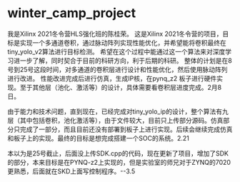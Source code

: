 # winter_camp_project
我是Xilinx 2021冬令营HLS强化班的陈桂荣。
这是Xilinx 2021冬令营的项目，目标是实现一个多通道卷积，通过脉动阵列实现性能优化，并希望能将卷积最终在tiny_yolo_v2算法进行目标检测。
希望在这个过程中能通过这一个算法来对深度学习进一步了解，同时契合于目前的科研方向，利于后期的科研。
整体的计划是在8号到25号这段时间，对多通道的卷积层进行设计和性能优化，然后使用脉动阵列进行改进。
性能改进完成后进行仿真，生成IP核，在pynq_z2 板子进行硬件实现。至于其他层（池化、激活等）的设计，具体需要看卷积层进度完成。2月8日。



由于能力和技术问题，直到现在，已经完成对tiny_yolo_ip的设计，整个算法有九层（其中包括卷积，池化激活等），由于文件较大，目前只上传部分源码。仿真部分只完成了一部分，而且目前还没有部署到板子上进行实现。后续会继续完成仿真和板子上的实现。最终的目标是想完成搭建一个SOC的系统。2.21


本以为是25号截止，后面没上传SDK.cpp的代码，现在更新了项目，增加了SDK的部分，本来目标是在PYNQ-z2上实现的，但是实验室的师兄对于ZYNQ的7020更熟悉，后面就在SKD上面写控制程序。--3.5

